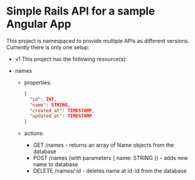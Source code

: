 Simple Rails API for a sample Angular App
=========================================

This project is namespaced to provide multiple APIs as different versions. Currently there is only one setup:
* v1
This project has the following resource(s):

* names
  * properties:

    ```json
    {
      "id": INT,
      "name": STRING,
      "created_at": TIMESTAMP,
      "updated_at": TIMESTAMP
    }
    ```

  * actions:
    * GET /names - returns an array of Name objects from the database
    * POST /names (with parameters { name: STRING }) - adds new name to database
    * DELETE /names/:id - deletes name at id :id from the database
